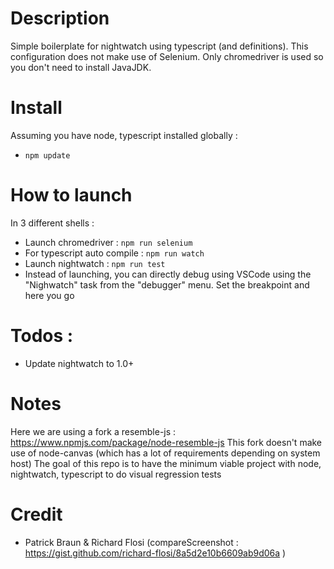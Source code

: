 # Description

Simple boilerplate for nightwatch using typescript (and definitions). This configuration does not make use of Selenium. Only chromedriver is used so you don't need to install JavaJDK. 

# Install

Assuming you have node, typescript installed globally :
* `npm update`

# How to launch  

In 3 different shells :

- Launch chromedriver : `npm run selenium`
- For typescript auto compile : `npm run watch`
- Launch nightwatch : `npm run test`
- Instead of launching, you can directly debug using VSCode using the "Nighwatch" task from the "debugger" menu. Set the breakpoint and here you go

# Todos :

- Update nightwatch to 1.0+

# Notes

Here we are using a fork a resemble-js : https://www.npmjs.com/package/node-resemble-js
This fork doesn't make use of node-canvas (which has a lot of requirements depending on system host)
The goal of this repo is to have the minimum viable project with node, nightwatch, typescript to do visual regression tests

# Credit

* Patrick Braun & Richard Flosi (compareScreenshot : https://gist.github.com/richard-flosi/8a5d2e10b6609ab9d06a )